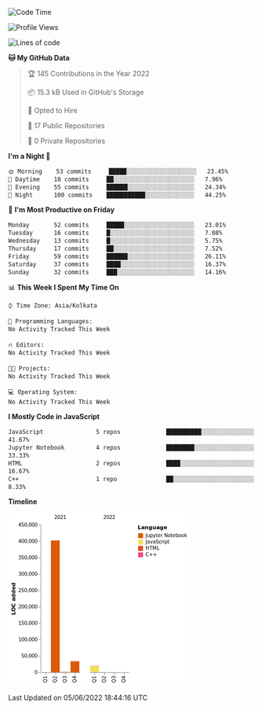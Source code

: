 <!--START_SECTION:waka-->
![Code Time](http://img.shields.io/badge/Code%20Time-0%20secs-blue)

![Profile Views](http://img.shields.io/badge/Profile%20Views-0-blue)

![Lines of code](https://img.shields.io/badge/From%20Hello%20World%20I%27ve%20Written-457%20Thousand%20lines%20of%20code-blue)

**🐱 My GitHub Data** 

> 🏆 145 Contributions in the Year 2022
 > 
> 📦 15.3 kB Used in GitHub's Storage 
 > 
> 💼 Opted to Hire
 > 
> 📜 17 Public Repositories 
 > 
> 🔑 0 Private Repositories  
 > 
**I'm a Night 🦉** 

```text
🌞 Morning    53 commits     █████░░░░░░░░░░░░░░░░░░░░   23.45% 
🌆 Daytime    18 commits     ██░░░░░░░░░░░░░░░░░░░░░░░   7.96% 
🌃 Evening    55 commits     ██████░░░░░░░░░░░░░░░░░░░   24.34% 
🌙 Night      100 commits    ███████████░░░░░░░░░░░░░░   44.25%

```
📅 **I'm Most Productive on Friday** 

```text
Monday       52 commits     █████░░░░░░░░░░░░░░░░░░░░   23.01% 
Tuesday      16 commits     █░░░░░░░░░░░░░░░░░░░░░░░░   7.08% 
Wednesday    13 commits     █░░░░░░░░░░░░░░░░░░░░░░░░   5.75% 
Thursday     17 commits     ██░░░░░░░░░░░░░░░░░░░░░░░   7.52% 
Friday       59 commits     ██████░░░░░░░░░░░░░░░░░░░   26.11% 
Saturday     37 commits     ████░░░░░░░░░░░░░░░░░░░░░   16.37% 
Sunday       32 commits     ███░░░░░░░░░░░░░░░░░░░░░░   14.16%

```


📊 **This Week I Spent My Time On** 

```text
⌚︎ Time Zone: Asia/Kolkata

💬 Programming Languages: 
No Activity Tracked This Week

🔥 Editors: 
No Activity Tracked This Week

🐱‍💻 Projects: 
No Activity Tracked This Week

💻 Operating System: 
No Activity Tracked This Week

```

**I Mostly Code in JavaScript** 

```text
JavaScript               5 repos             ██████████░░░░░░░░░░░░░░░   41.67% 
Jupyter Notebook         4 repos             ████████░░░░░░░░░░░░░░░░░   33.33% 
HTML                     2 repos             ████░░░░░░░░░░░░░░░░░░░░░   16.67% 
C++                      1 repo              ██░░░░░░░░░░░░░░░░░░░░░░░   8.33%

```


**Timeline**

![Chart not found](https://raw.githubusercontent.com/ThejaswinS/ThejaswinS/main/charts/bar_graph.png) 


 Last Updated on 05/06/2022 18:44:16 UTC
<!--END_SECTION:waka-->






